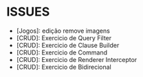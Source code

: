 # ISSUES

- [Jogos]: edição remove imagens
- [CRUD]: Exercicio de Query Filter
- [CRUD]: Exercicio de Clause Builder
- [CRUD]: Exercicio de Command
- [CRUD]: Exercicio de Renderer Interceptor
- [CRUD]: Exercicio de Bidirecional